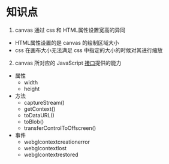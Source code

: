 # 知识点

1. canvas 通过 css 和 HTML属性设置宽高的异同
  - HTML属性设置的是 canvas 的绘制区域大小
  - css 在画布大小无法满足 css 中指定的大小的时候对其进行缩放
2. canvas 所对应的 JavaScript [接口](https://developer.mozilla.org/zh-CN/docs/Web/API/HTMLCanvasElement)提供的能力
  - 属性
    - width
    - height
  - 方法
    - captureStream()
    - getContext()
    - toDataURL()
    - toBlob()
    - transferControlToOffscreen() 
  - 事件
    - webglcontextcreationerror
    - webglcontextlost
    - webglcontextrestored